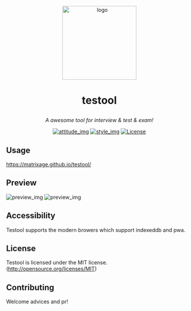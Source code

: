 
<p align="center"><a href="#" target="_blank" rel="noopener noreferrer"><img width="200" src="https://s1.ax1x.com/2020/04/03/GNz8l6.png" alt="logo"></a></p>

# <p align="center"> testool </p>

_<p align="center">A awesome tool for interview & test & exam!</p>_

<p align="center">
  <a href="#"><img src="https://img.shields.io/badge/join-welcome-brightgreen.svg" alt="attitude_img"></a>
  <a href="#"><img src="https://img.shields.io/badge/style-fic%20design-yellow.svg" alt="style_img"></a>
  <a href="#"><img src="https://img.shields.io/badge/license-MIT-blue.svg" alt="License"></a>
</p>

## Usage

https://matrixage.github.io/testool/

## Preview

![preview_img](https://s1.ax1x.com/2020/04/03/GUSTPA.png)
![preview_img](https://s1.ax1x.com/2020/04/03/GUSxaQ.png)

## Accessibility

Testool supports the modern browers which support indexeddb and pwa.

## License

Testool is licensed under the MIT license. (http://opensource.org/licenses/MIT)

## Contributing

Welcome advices and pr!




